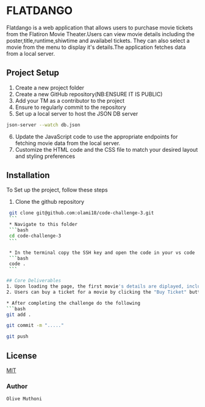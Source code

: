 # FLATDANGO
Flatdango is a web application that allows users to purchase movie tickets from the Flatiron Movie Theater.Users can view movie details including the poster,title,runtime,shiwtime and availabel tickets. They can also select a movie from the menu to display it's details.The application fetches data from a local server.
 ## Project Setup
  1. Create a new project folder
  2. Create a new GitHub repository(NB:ENSURE IT IS PUBLIC)
  3. Add your TM as a contributor to the project
  4. Ensure to regularly commit to the repository
  5. Set up a local server to host the JSON DB server
   ```bash
   json-server --watch db.json
   ```
  6. Update the JavaScript code to use the appropriate endpoints for fetching movie data from the local server.
  7. Customize the HTML code and the CSS file to match your desired layout and styling preferences
  ## Installation
  To Set up the project, follow these steps
  1. Clone the github repository
   ```bash
    git clone git@github.com:olami18/code-challenge-3.git
    ```
    * Navigate to this folder 
    ```bash
    cd code-challenge-3
    ```

    * In the terminal copy the SSH key and open the code in your vs code
    ```bash
    code .
    ```

## Core Deliverables
   1. Upon loading the page, the first movie's details are diplayed, including the poster, title, runtime, showtime and available tickets. The number of available tickets is derived by subtracting the number of tickets sold from the theater's capacity
   2. Users can buy a ticket for a movie by clicking the "Buy Ticket" button. The number of available tickets decreases on the frontend when a ticket is bought. If there are no available tickets, the user cannot buy a ticket. That means it is sold out

   * After completing the challenge do the following
   ```bash
  git add .
  ```
  ```bash
  git commit -m "....."
  ```
  ```bash
  git push
  ```
  ## License 
  [MIT](https://choosealicense.com/licenses/mit/)
  ### Author
    Olive Muthoni





